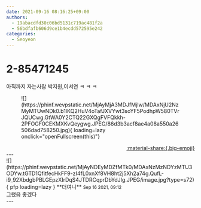 ```yaml
---
date: 2021-09-16 08:16:25+09:00
authors:
  - 19abacdfd30c06bd5131c719ac481f2a
  - 56bdfafb606d9ce1b4ecdd572595e242
categories:
  - Seoyeon
---
```


# 2-85471245

<div class="post-container" markdown="1">
<div class="content-container md-sidebar__scrollwrap" markdown="1">

아직까지 자는사람 박지원,이서연 ㅋ ㅋ ㅋ
<figure markdown="1">
![](https://phinf.wevpstatic.net/MjAyMjA3MDJfMjIw/MDAxNjU2NzMyMTUwNDk0.b1IKQ2HuV4oTafJXVYwt3soYF5PodhpW580TVrJQUCwg.GtWA0Y2CTQ22GXQgFVFQkkh-2PFOGF0CEKMXKvQeygwg.JPEG/86d3b3acf8ae4a08a550a26506dad758250.jpg){ loading=lazy onclick="openFullscreen(this)"}
</figure>


</div>
</div>

<div style="text-align: right;" markdown="1">
<a href="https://weverse.io/fromis9/fanpost/2-85471245" style="text-align: right;">:material-share:{.big-emoji}</a>
</div>
---

<div class="comments-container md-sidebar__scrollwrap" markdown="1">
<div class="comment" markdown="1">
<div class='id-container' markdown="1">
![](https://phinf.wevpstatic.net/MjAyNDEyMDZfMTk0/MDAxNzMzNDYzMTU3ODYw.tGTD1QfitfecHkFF9-zI4fL0xnXf8VH8ht2j5Xh2a74g.QufL-i9_92XbdgbPBLGEpzXIrDqS4JTDRCqprDbYdJIg.JPEG/image.jpg?type=s72){ pfp loading=lazy }
**<span class="artist">더여니</span>** <small>Sep 16 2021, 09:12</small><br>
</div>
<div class='comment-body' markdown="1">
그랬음 좋겠다
</div>
</div>
</div>
---
